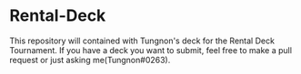 # Rental-Deck
This repository will contained with Tungnon's deck for the Rental Deck Tournament. If you have a deck you want to submit, feel free to make a pull request or just asking me(Tungnon#0263).
